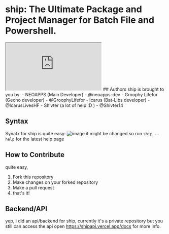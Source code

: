 # ship: The Ultimate Package and Project Manager for Batch File and Powershell.
<iframe src="https://shipapi.vercel.app/ship_ascii.html"></iframe>
## Authors
ship is brought to you by:
- NEOAPPS (Main Developer) - @neoapps-dev
- Groophy Lifefor (Gecho developer) - @GroophyLifefor
- Icarus (Bat-Libs developer) - @IcarusLivesHF
- Shivter (a lot of help :D ) - @Shivter14


## Syntax
Synatx for ship is quite easy:
![image](https://github.com/neoapps-dev/ship/assets/158327205/b658a19d-6507-4027-a2c4-ac55d01856ce)
it might be changed so run `ship --help` for the latest help page

## How to Contribute
quite easy,
1. Fork this repository
2. Make changes on your forked repository
3. Make a pull request
4. that's it!

## Backend/API
yep, i did an api/backend for ship,
currently it's a private repository but you still can access the api
open https://shipapi.vercel.app/docs for more info.
